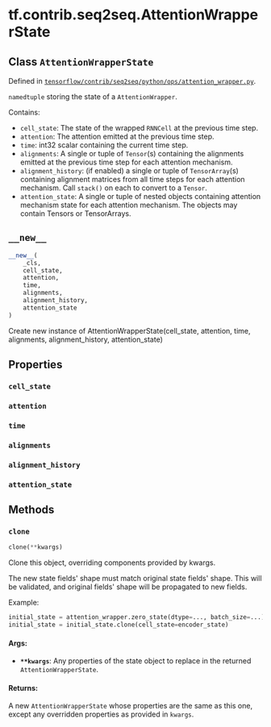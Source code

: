 <div itemscope itemtype="http://developers.google.com/ReferenceObject">
<meta itemprop="name" content="tf.contrib.seq2seq.AttentionWrapperState" />
<meta itemprop="path" content="Stable" />
<meta itemprop="property" content="cell_state"/>
<meta itemprop="property" content="attention"/>
<meta itemprop="property" content="time"/>
<meta itemprop="property" content="alignments"/>
<meta itemprop="property" content="alignment_history"/>
<meta itemprop="property" content="attention_state"/>
<meta itemprop="property" content="__new__"/>
<meta itemprop="property" content="clone"/>
</div>

# tf.contrib.seq2seq.AttentionWrapperState

## Class `AttentionWrapperState`





Defined in [`tensorflow/contrib/seq2seq/python/ops/attention_wrapper.py`](/code/stable/tensorflow/contrib/seq2seq/python/ops/attention_wrapper.py).

`namedtuple` storing the state of a `AttentionWrapper`.

Contains:

  - `cell_state`: The state of the wrapped `RNNCell` at the previous time
    step.
  - `attention`: The attention emitted at the previous time step.
  - `time`: int32 scalar containing the current time step.
  - `alignments`: A single or tuple of `Tensor`(s) containing the alignments
     emitted at the previous time step for each attention mechanism.
  - `alignment_history`: (if enabled) a single or tuple of `TensorArray`(s)
     containing alignment matrices from all time steps for each attention
     mechanism. Call `stack()` on each to convert to a `Tensor`.
  - `attention_state`: A single or tuple of nested objects
     containing attention mechanism state for each attention mechanism.
     The objects may contain Tensors or TensorArrays.

<h2 id="__new__"><code>__new__</code></h2>

``` python
__new__(
    _cls,
    cell_state,
    attention,
    time,
    alignments,
    alignment_history,
    attention_state
)
```

Create new instance of AttentionWrapperState(cell_state, attention, time, alignments, alignment_history, attention_state)



## Properties

<h3 id="cell_state"><code>cell_state</code></h3>



<h3 id="attention"><code>attention</code></h3>



<h3 id="time"><code>time</code></h3>



<h3 id="alignments"><code>alignments</code></h3>



<h3 id="alignment_history"><code>alignment_history</code></h3>



<h3 id="attention_state"><code>attention_state</code></h3>





## Methods

<h3 id="clone"><code>clone</code></h3>

``` python
clone(**kwargs)
```

Clone this object, overriding components provided by kwargs.

The new state fields' shape must match original state fields' shape. This
will be validated, and original fields' shape will be propagated to new
fields.

Example:

```python
initial_state = attention_wrapper.zero_state(dtype=..., batch_size=...)
initial_state = initial_state.clone(cell_state=encoder_state)
```

#### Args:

* <b>`**kwargs`</b>: Any properties of the state object to replace in the returned
    `AttentionWrapperState`.


#### Returns:

A new `AttentionWrapperState` whose properties are the same as
this one, except any overridden properties as provided in `kwargs`.



